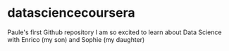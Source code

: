 datasciencecoursera
===================

Paule's first Github repository
I am so excited to learn about Data Science with Enrico (my son) and Sophie (my daughter)
